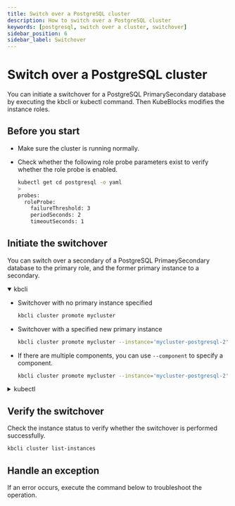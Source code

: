 ```yaml
---
title: Switch over a PostgreSQL cluster
description: How to switch over a PostgreSQL cluster
keywords: [postgresql, switch over a cluster, switchover]
sidebar_position: 6
sidebar_label: Switchover
---
```


# Switch over a PostgreSQL cluster

You can initiate a switchover for a PostgreSQL PrimarySecondary database by executing the kbcli or kubectl command. Then KubeBlocks modifies the instance roles.

## Before you start

* Make sure the cluster is running normally.
* Check whether the following role probe parameters exist to verify whether the role probe is enabled.

   ```bash
   kubectl get cd postgresql -o yaml
   >
   probes:
     roleProbe:
       failureThreshold: 3
       periodSeconds: 2
       timeoutSeconds: 1
   ```

## Initiate the switchover

You can switch over a secondary of a PostgreSQL PrimaeySecondary database to the primary role, and the former primary instance to a secondary.

<details open>

<summary>kbcli</summary>

* Switchover with no primary instance specified

    ```bash
    kbcli cluster promote mycluster
    ```

* Switchover with a specified new primary instance

    ```bash
    kbcli cluster promote mycluster --instance='mycluster-postgresql-2'
    ```

* If there are multiple components, you can use `--component` to specify a component.

    ```bash
    kbcli cluster promote mycluster --instance='mycluster-postgresql-2' --component='postgresql'
    ```

</details>

<details>
<summary>kubectl</summary>

Different instanceNames decide whether a new primary instance is specified for the switchover.

* Switchover with no specified primary instance

  ```yaml
  kubectl apply -f -<<EOF
  apiVersion: apps.kubeblocks.io/v1alpha1
  kind: OpsRequest
  metadata:
    name: mycluster-switchover-jhkgl
  spec:
    clusterRef: mycluster
    type: Switchover
    switchover:
    - componentName: postgresql
      instanceName: '*'
  >>
  ```

* Switchover with a specified new primary instance

  ```yaml
  kubectl apply -f -<<EOF
  apiVersion: apps.kubeblocks.io/v1alpha1
  kind: OpsRequest
  metadata:
    name: mycluster-switchover-jhkgl
  spec:
    clusterRef: mycluster
    type: Switchover
    switchover:
    - componentName: postgresql
      instanceName: 'mycluster-postgresql-2'
  >>
  ```

</details>

## Verify the switchover

Check the instance status to verify whether the switchover is performed successfully.

```bash
kbcli cluster list-instances
```

## Handle an exception

If an error occurs, execute the command below to troubleshoot the operation.
